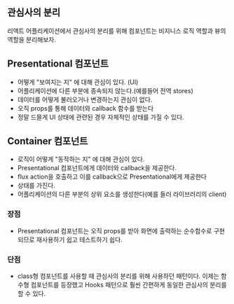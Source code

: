 ## 관심사의 분리

리액트 어플리케이션에서 관심사의 분리를 위해 컴포넌트는 비지니스 로직 역할과 뷰의 역할을 분리해보자.

## Presentational 컴포넌트

- 어떻게 "보여지는 지" 에 대해 관심이 있다. (UI)
- 어플리케이션에 다른 부분에 종속되지 않는다.(예를들어 전역 stores)
- 데이터를 어떻게 불러오거나 변경하는지 관심이 없다.
- 오직 props를 통해 데이터와 callback 함수를 받는다
- 정말 드믈게 UI 상태에 관련된 경우 자체적인 상태를 가질 수 있다.

## Container 컴포넌트

- 로직이 어떻게 "동작하는 지" 에 대해 관심이 있다.
- Presentational 컴포넌트에게 데이터와 callback을 제공한다.
- flux action을 호출하고 이를 callback으로 Presentational에게 제공한다
- 상태를 가진다.
- 어플리케이션의 다른 부분의 상위 요소를 생성한다(예를 들러 라이브러리의 client)

### 장점

- Presentational 컴포넌트는 오직 props를 받아 화면에 출력하는 순수함수로 구현되므로 재사용하기 쉽고 테스트하기 쉽다.

### 단점

- class형 컴포넌트를 사용할 때 관심사의 분리를 위해 사용하던 패턴이다. 이제는 함수형 컴포넌트를 등장했고 Hooks 패턴으로 훨씬 간편하게 동일한 관심사의 분리를 할 수 있다.
